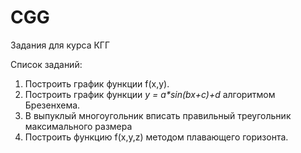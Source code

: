 # CGG
Задания для курса КГГ

Список заданий:
1. Построить график функции f(x,y).
2. Построить график функции _y = a*sin(bx+c)+d_ алгоритмом Брезенхема.
3. В выпуклый многоугольник вписать правильный треугольник максимального размера
4. Построить функцию f(x,y,z) методом плавающего горизонта.
